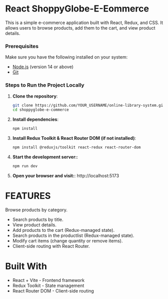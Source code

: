 # React ShoppyGlobe-E-Eommerce

This is a simple e-commerce application built with React, Redux, and CSS. It allows users to browse products, add them to the cart, and view product details.

### Prerequisites
Make sure you have the following installed on your system:
- [Node.js](https://nodejs.org/) (version 14 or above)
- [Git](https://git-scm.com/)

### Steps to Run the Project Locally

1. **Clone the repository**:
   ```bash
   git clone https://github.com/YOUR_USERNAME/online-library-system.git
   cd shoppyglobe-e-commerce
   ```

2. **Install dependencies**:
   ```bash
   npm install
   ```

3. **Install Redux Toolkit & React Router DOM (if not installed)**:
   ```bash
   npm install @reduxjs/toolkit react-redux react-router-dom
   ```

4. **Start the development server:**:
   ```bash
   npm run dev
   ```

5. **Open your browser and visit:**:
   http://localhost:5173

# FEATURES
Browse products by category.
- Search products by title.
- View product details.
- Add products to the cart (Redux-managed state).
- Search products in the productlist (Redux-managed state).
- Modify cart items (change quantity or remove items).
- Client-side routing with React Router.

# Built With
- React + Vite - Frontend framework
- Redux Toolkit - State management
- React Router DOM - Client-side routing
